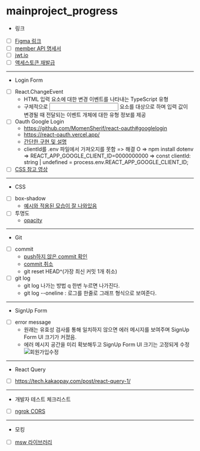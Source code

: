 # mainproject_progress

- 링크
 - [ ] [Figma 링크](https://www.figma.com/file/Hals1rmN2TKl0AMwazbSSc/SEB_%EB%A9%94%EC%9D%B8%ED%94%8C%EC%A0%9D?type=design&node-id=0-1&mode=design&t=L3CFX8joEtamLaRg-0)
 - [ ] [member API 명세서](https://documenter.getpostman.com/view/21648949/2s93zGyxam)
 - [ ] [jwt.io](https://jwt.io/)
 - [ ] [액세스토큰 재발급](https://velog.io/@solchan/%EB%B0%B1%EC%97%85-Refresh-Token-%EB%B0%9C%EA%B8%89%EA%B3%BC-Access-Token-%EC%9E%AC%EB%B0%9C%EA%B8%89)
---
- Login Form
 - [ ] React.ChangeEvent<HTMLInputElement>
   - HTML 입력 요소에 대한 변경 이벤트를 나타내는 TypeScript 유형
   - 구체적으로 <input> 요소를 대상으로 하며 입력 값이 변경될 때 전달되는 이벤트 개체에 대한 유형 정보를 제공
 - [ ] Oauth Google Login
   - https://github.com/MomenSherif/react-oauth#googlelogin
   - https://react-oauth.vercel.app/
   - [간단한 구현 및 설명](https://stack94.tistory.com/entry/React-%EA%B5%AC%EA%B8%80-%EB%A1%9C%EA%B7%B8%EC%9D%B8Google-Login-%EB%A6%AC%EC%95%A1%ED%8A%B8React%EC%97%90%EC%84%9C-%EA%B5%AC%ED%98%84%ED%95%B4%EB%B3%B4%EC%9E%90)
   - clientId를 .env 파일에서 가져오지를 못함 => 해결 O => npm install dotenv => REACT_APP_GOOGLE_CLIENT_ID=0000000000 => const clientId: string | undefined = process.env.REACT_APP_GOOGLE_CLIENT_ID;
 - [ ] [CSS 참고 영상](https://www.youtube.com/watch?v=dWfpp-0riYA) 
---
 - CSS
  - [ ] box-shadow
    - [예시와 적용된 모습이 잘 나와있음](https://blog.logrocket.com/three-ways-style-css-box-shadow-effects/)
  - [ ] 투명도
    - [opacity](https://codingbroker.tistory.com/58)
---
  - Git
   - [ ] commit
     - [push하지 않은 commit 확인](https://blog.outsider.ne.kr/820)
     - [commit 취소](https://velog.io/@falling_star3/GitHub-git-add-git-commit-git-push-%EC%B7%A8%EC%86%8C%EB%B3%80%EA%B2%BD%EB%8D%AE%EC%96%B4%EC%93%B0%EA%B8%B0)
     - git reset HEAD^(가장 최신 커밋 1개 취소)
   - [ ] git log
     - git log 나가는 방법 q 한번 누르면 나가진다.
     - git log --oneline : 로그를 한줄로 그래프 형식으로 보여준다.
---
  - SignUp Form
   - [ ] error message
     - 원래는 유효성 검사를 통해 일치하지 않으면 에러 메시지를 보여주며 SignUp Form UI 크기가 커졌음.
     - 에러 메시지 공간을 미리 확보해두고 SignUp Form UI 크기는 고정되게 수정
       ![회원가입수정](https://github.com/HEECHANG96/mainproject_progress/assets/70733630/b137c9a2-adde-4e8d-be03-ba78fa67a532)
---
  - React Query
   - [ ]  https://tech.kakaopay.com/post/react-query-1/
---
  - 개발자 테스트 체크리스트
   - [ ] [ngrok CORS](https://velog.io/@jy3026/ngrok-CORS-%ED%95%B4%EA%B2%B02)
---
  - 모킹
   - [ ] [msw 라이브러리](https://han-py.tistory.com/400) 
